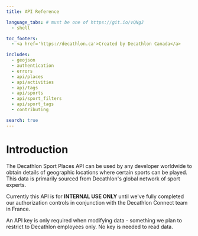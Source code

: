 ```yaml
---
title: API Reference

language_tabs: # must be one of https://git.io/vQNgJ
  - shell

toc_footers:
  - <a href='https://decathlon.ca'>Created by Decathlon Canada</a>

includes:
  - geojson
  - authentication
  - errors
  - api/places
  - api/activities
  - api/tags
  - api/sports
  - api/sport_filters
  - api/sport_tags
  - contributing

search: true
---
```


# Introduction

The Decathlon Sport Places API can be used by any developer worldwide to obtain details of geographic locations where 
certain sports can be played. This data is primarily sourced from Decathlon's global network of sport experts.

Currently this API is for **INTERNAL USE ONLY** until we've fully completed our authorization controls in conjunction
with the Decathlon Connect team in France.

An API key is only required when modifying data - something we plan to restrict to Decathlon employees only. No key is
needed to read data.
